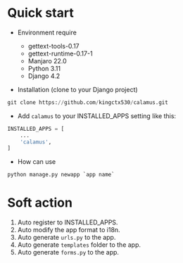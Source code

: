 # Quick start

* Environment require
	* gettext-tools-0.17
	* gettext-runtime-0.17-1
	* Manjaro 22.0
	* Python 3.11
	* Django 4.2

* Installation (clone to your Django project)
```python
git clone https://github.com/kingctx530/calamus.git
```

* Add `calamus` to your INSTALLED_APPS setting like this:
```python
INSTALLED_APPS = [
	...
	'calamus',
]
```


* How can use
```python
python manage.py newapp `app name`
```

# Soft action
1. Auto register to INSTALLED_APPS.
2. Auto modify the app format to i18n.
3. Auto generate `urls.py` to the app.
4. Auto generate `templates` folder to the app.
5. Auto generate `forms.py` to the app.
